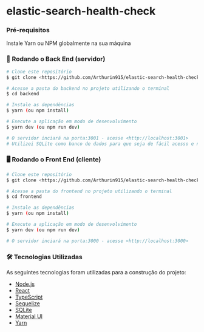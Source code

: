 # elastic-search-health-check

### Pré-requisitos

Instale Yarn ou NPM globalmente na sua máquina


### 🎲 Rodando o Back End (servidor)

```bash
# Clone este repositório
$ git clone <https://github.com/Arthurin915/elastic-search-health-check.git>

# Acesse a pasta do backend no projeto utilizando o terminal
$ cd backend

# Instale as dependências
$ yarn (ou npm install)

# Execute a aplicação em modo de desenvolvimento
$ yarn dev (ou npm run dev)

# O servidor inciará na porta:3001 - acesse <http://localhost:3001>
# Utilizei SQLite como banco de dados para que seja de fácil acesso e não precise de nenhuma configuração na máquina de quem for rodar o código
```

### 🖥️ Rodando o Front End (cliente)

```bash
# Clone este repositório
$ git clone <https://github.com/Arthurin915/elastic-search-health-check.git>

# Acesse a pasta do frontend no projeto utilizando o terminal
$ cd frontend

# Instale as dependências
$ yarn (ou npm install)

# Execute a aplicação em modo de desenvolvimento
$ yarn dev (ou npm run dev)

# O servidor inciará na porta:3000 - acesse <http://localhost:3000>
```

### 🛠 Tecnologias Utilizadas

As seguintes tecnologias foram utilizadas para a construção do projeto:

- [Node.js](https://nodejs.org/en/)
- [React](https://pt-br.reactjs.org/)
- [TypeScript](https://www.typescriptlang.org/)
- [Sequelize](https://sequelize.org/)
- [SQLite](https://www.sqlite.org/index.html)
- [Material UI](https://material-ui.com/pt/)
- [Yarn](https://yarnpkg.com/)
